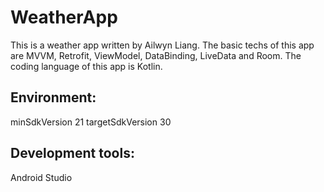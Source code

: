 # WeatherApp

This is a weather app written by Ailwyn Liang. 
The basic techs of this app are MVVM, Retrofit, ViewModel, DataBinding, LiveData and Room.
The coding language of this app is Kotlin.

## Environment:

minSdkVersion      21
targetSdkVersion   30

## Development tools:

Android Studio